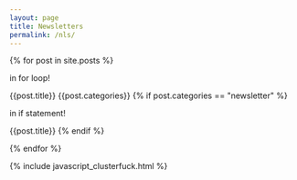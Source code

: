 ```yaml
---
layout: page
title: Newsletters
permalink: /nls/
---
```


{% for post in site.posts %}
	<p>in for loop! </p>
	{{post.title}}
	{{post.categories}}
	{% if post.categories == "newsletter" %}
		<p> in if statement! </p>
		{{post.title}}
	{% endif %}

{% endfor %}

<a href="#" class="scrollToTop"><i class="fa fa-angle-up"></i></a>
<!--back to top end-->
{% include javascript_clusterfuck.html %}
